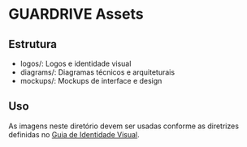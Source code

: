 # GUARDRIVE Assets

## Estrutura

- logos/: Logos e identidade visual
- diagrams/: Diagramas técnicos e arquiteturais
- mockups/: Mockups de interface e design

## Uso

As imagens neste diretório devem ser usadas conforme as diretrizes definidas no [Guia de Identidade Visual](../docs/development/brand_guidelines.md).
